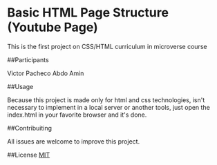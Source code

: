 # Basic HTML Page Structure (Youtube Page)

This is the first project on CSS/HTML curriculum in microverse course

##Participants

Victor Pacheco
Abdo Amin

##Usage

Because this project is made only for html and css technologies, isn't necessary to implement in a local server or another tools, just open the index.html in your favorite browser and it's done.

##Contribuiting 

All issues are welcome to improve this project.

##License
[MIT](https://choosealicense.com/licenses/mit/)